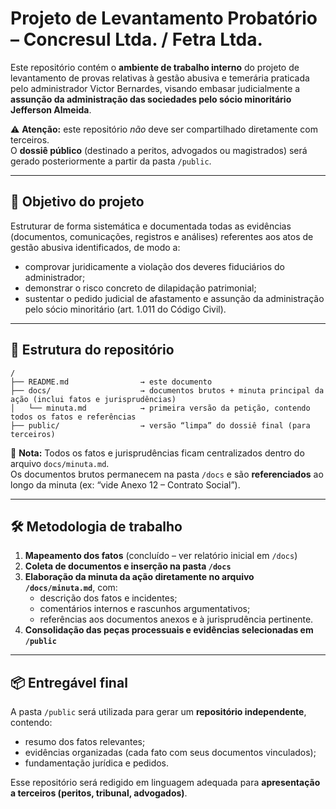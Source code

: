 # Projeto de Levantamento Probatório – Concresul Ltda. / Fetra Ltda.

Este repositório contém o **ambiente de trabalho interno** do projeto de levantamento de provas relativas à gestão abusiva e temerária praticada pelo administrador Victor Bernardes, visando embasar judicialmente a **assunção da administração das sociedades pelo sócio minoritário Jefferson Almeida**.

⚠️ **Atenção:** este repositório _não_ deve ser compartilhado diretamente com terceiros.  
O **dossiê público** (destinado a peritos, advogados ou magistrados) será gerado posteriormente a partir da pasta `/public`.

---

## 🎯 Objetivo do projeto

Estruturar de forma sistemática e documentada todas as evidências (documentos, comunicações, registros e análises) referentes aos atos de gestão abusiva identificados, de modo a:

- comprovar juridicamente a violação dos deveres fiduciários do administrador;
- demonstrar o risco concreto de dilapidação patrimonial;
- sustentar o pedido judicial de afastamento e assunção da administração pelo sócio minoritário (art. 1.011 do Código Civil).

---

## 📁 Estrutura do repositório

```
/
├── README.md                → este documento
├── docs/                    → documentos brutos + minuta principal da ação (inclui fatos e jurisprudências)
│   └── minuta.md            → primeira versão da petição, contendo todos os fatos e referências
├── public/                  → versão “limpa” do dossiê final (para terceiros)

```

📌 **Nota:** Todos os fatos e jurisprudências ficam centralizados dentro do arquivo `docs/minuta.md`.  
Os documentos brutos permanecem na pasta `/docs` e são **referenciados** ao longo da minuta (ex: “vide Anexo 12 – Contrato Social”).

---

## 🛠️ Metodologia de trabalho

1. **Mapeamento dos fatos** (concluído – ver relatório inicial em `/docs`)
2. **Coleta de documentos e inserção na pasta `/docs`**
3. **Elaboração da minuta da ação diretamente no arquivo `/docs/minuta.md`**, com:
   - descrição dos fatos e incidentes;
   - comentários internos e rascunhos argumentativos;
   - referências aos documentos anexos e à jurisprudência pertinente.
4. **Consolidação das peças processuais e evidências selecionadas em `/public`**

---

## 📦 Entregável final

A pasta `/public` será utilizada para gerar um **repositório independente**, contendo:

- resumo dos fatos relevantes;
- evidências organizadas (cada fato com seus documentos vinculados);
- fundamentação jurídica e pedidos.

Esse repositório será redigido em linguagem adequada para **apresentação a terceiros (peritos, tribunal, advogados)**.
